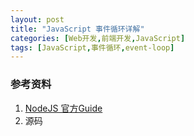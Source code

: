 ```yaml
---
layout: post
title: "JavaScript 事件循环详解"
categories: [Web开发,前端开发,JavaScript]
tags: [JavaScript,事件循环,event-loop]
---
```






### 参考资料

1.  [NodeJS 官方Guide](https://nodejs.org/en/docs/guides/event-loop-timers-and-nexttick/)
2. 源码